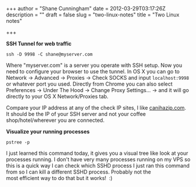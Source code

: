 +++
author = "Shane Cunningham"
date = 2012-03-29T03:17:26Z
description = ""
draft = false
slug = "two-linux-notes"
title = "Two Linux notes"

+++


<strong>SSH Tunnel for web traffic</strong>

<pre><code>ssh -D 9998 -C shane@myserver.com</code></pre>

Where "myserver.com" is a server you operate with SSH setup. Now you need to configure your browser to use the tunnel. In OS X you can go to Network -&gt; Advanced -&gt; Proxies -&gt; Check SOCKS and input <code>localhost:9998</code> or whatever port you used. Directly from Chrome you can also select Preferences -&gt; Under The Hood -&gt; Change Proxy Settings... -&gt; and it will go directly to your OS X Network/Proxies tab.

Compare your IP address at any of the check IP sites, I like <a title="canihazip.com" href="http://canihazip.com/">canihazip.com</a>. It should be the IP of your SSH server and not your coffee shop/hotel/wherever you are connected.

<strong>Visualize your running processes</strong>

<pre><code>pstree -p</code></pre>

I just learned this command today, it gives you a visual tree like look at your processes running. I don't have very many processes running on my VPS so this is a quick way I can check which SSHD process I just ran this command from so I can kill a different SSHD process. Probably not the most efficient way to do that but it works!  :)